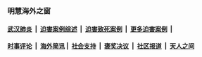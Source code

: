 
### 明慧海外之窗

####  [武汉肺炎](indexes/365.md?t=06221301) &nbsp;|&nbsp;  [迫害案例综述](indexes/328.md?t=06221301) &nbsp;|&nbsp; [迫害致死案例](indexes/277.md?t=06221301)  &nbsp;|&nbsp; [更多迫害案例](indexes/81.md?t=06221301)  &nbsp;|&nbsp; 
####  [时事评论](indexes/19.md?t=06221301) &nbsp;|&nbsp; [海外简讯](indexes/245.md?t=06221301)&nbsp;|&nbsp;  [社会支持](indexes/140.md?t=06221301) &nbsp;|&nbsp; [褒奖决议](indexes/282.md?t=06221301) &nbsp;|&nbsp; [社区报道](indexes/91.md?t=06221301)  &nbsp;|&nbsp; [天人之间](indexes/78.md?t=06221301) 

